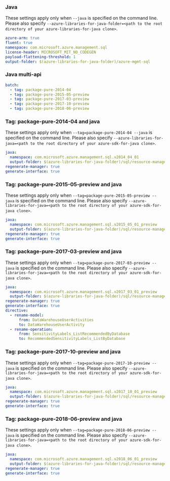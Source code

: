 
### Java

These settings apply only when `--java` is specified on the command line.
Please also specify `--azure-libraries-for-java-folder=<path to the root directory of your azure-libraries-for-java clone>`.

``` yaml $(java)
azure-arm: true
fluent: true
namespace: com.microsoft.azure.management.sql
license-header: MICROSOFT_MIT_NO_CODEGEN
payload-flattening-threshold: 1
output-folder: $(azure-libraries-for-java-folder)/azure-mgmt-sql
```


### Java multi-api

``` yaml $(java) && $(multiapi)
batch:
  - tag: package-pure-2014-04
  - tag: package-pure-2015-05-preview
  - tag: package-pure-2017-03-preview
  - tag: package-pure-2017-10-preview
  - tag: package-pure-2018-06-preview
```

### Tag: package-pure-2014-04 and java

These settings apply only when `--tag=package-pure-2014-04 --java` is specified on the command line.
Please also specify `--azure-libraries-for-java=<path to the root directory of your azure-sdk-for-java clone>`.

``` yaml $(tag) == 'package-pure-2014-04' && $(java) && $(multiapi)
java:
  namespace: com.microsoft.azure.management.sql.v2014_04_01
  output-folder: $(azure-libraries-for-java-folder)/sql/resource-manager/v2014_04_01
regenerate-manager: true
generate-interface: true
```

### Tag: package-pure-2015-05-preview and java

These settings apply only when `--tag=package-pure-2015-05-preview --java` is specified on the command line.
Please also specify `--azure-libraries-for-java=<path to the root directory of your azure-sdk-for-java clone>`.

``` yaml $(tag) == 'package-pure-2015-05-preview' && $(java) && $(multiapi)
java:
  namespace: com.microsoft.azure.management.sql.v2015_05_01_preview
  output-folder: $(azure-libraries-for-java-folder)/sql/resource-manager/v2015_05_01_preview
regenerate-manager: true
generate-interface: true
```

### Tag: package-pure-2017-03-preview and java

These settings apply only when `--tag=package-pure-2017-03-preview --java` is specified on the command line.
Please also specify `--azure-libraries-for-java=<path to the root directory of your azure-sdk-for-java clone>`.

``` yaml $(tag) == 'package-pure-2017-03-preview' && $(java) && $(multiapi)
java:
  namespace: com.microsoft.azure.management.sql.v2017_03_01_preview
  output-folder: $(azure-libraries-for-java-folder)/sql/resource-manager/v2017_03_01_preview
regenerate-manager: true
generate-interface: true
directive: 
  - rename-model: 
      from: DataWarehouseUserActivities 
      to: DataWarehouseUserActivity
  - rename-operation: 
      from: SensitivityLabels_ListRecommendedByDatabase 
      to: RecommendedSensitivityLabels_ListByDatabase
```

### Tag: package-pure-2017-10-preview and java

These settings apply only when `--tag=package-pure-2017-10-preview --java` is specified on the command line.
Please also specify `--azure-libraries-for-java=<path to the root directory of your azure-sdk-for-java clone>`.

``` yaml $(tag) == 'package-pure-2017-10-preview' && $(java) && $(multiapi)
java:
  namespace: com.microsoft.azure.management.sql.v2017_10_01_preview
  output-folder: $(azure-libraries-for-java-folder)/sql/resource-manager/v2017_10_01_preview
regenerate-manager: true
generate-interface: true
```

### Tag: package-pure-2018-06-preview and java

These settings apply only when `--tag=package-pure-2018-06-preview --java` is specified on the command line.
Please also specify `--azure-libraries-for-java=<path to the root directory of your azure-sdk-for-java clone>`.

``` yaml $(tag) == 'package-pure-2018-06-preview' && $(java) && $(multiapi)
java:
  namespace: com.microsoft.azure.management.sql.v2018_06_01_preview
  output-folder: $(azure-libraries-for-java-folder)/sql/resource-manager/v2018_06_01_preview
regenerate-manager: true
generate-interface: true
```

